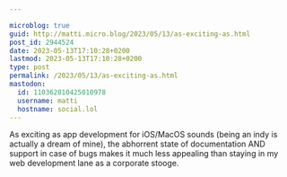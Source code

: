 ```yaml
---

microblog: true
guid: http://matti.micro.blog/2023/05/13/as-exciting-as.html
post_id: 2944524
date: 2023-05-13T17:10:28+0200
lastmod: 2023-05-13T17:10:28+0200
type: post
permalink: /2023/05/13/as-exciting-as.html
mastodon:
  id: 110362010425010978
  username: matti
  hostname: social.lol
---
```

As exciting as app development for iOS/MacOS sounds (being an indy is actually a dream of mine), the abhorrent state of documentation AND support in case of bugs makes it much less appealing than staying in my web development lane as a corporate stooge.
